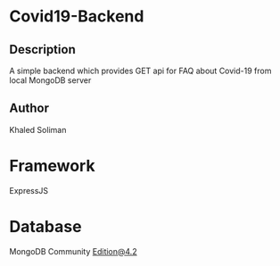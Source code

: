 # Covid19-Backend
## Description
A simple backend which provides GET api for FAQ about Covid-19 from local MongoDB server
## Author
Khaled Soliman
# Framework
ExpressJS
# Database
MongoDB Community Edition@4.2
